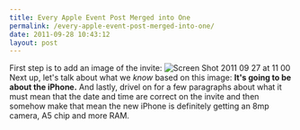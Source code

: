 ```yaml
---
title: Every Apple Event Post Merged into One
permalink: /every-apple-event-post-merged-into-one/
date: 2011-09-28 10:43:12
layout: post
---
```


First step is to add an image of the invite: ![Screen Shot 2011 09 27 at 11 00](http://therobb.com/wp-content/uploads/2011-09-Screen_Shot_2011-09-27_at_11.00.png) Next up, let's talk about what we _know_ based on this image: **It's going to be about the iPhone.** And lastly, drivel on for a few paragraphs about what it must mean that the date and time are correct on the invite and then somehow make that mean the new iPhone is definitely getting an 8mp camera, A5 chip and more RAM.
